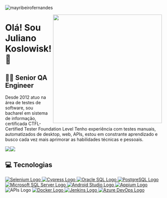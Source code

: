 <p align="left"> <img src="https://komarev.com/ghpvc/?username=mayribeirofernandes&label=Profile%20views&color=0e75b6&style=flat" alt="mayribeirofernandes" /> </p>

<img align="right" width="350" src="https://d585tldpucybw.cloudfront.net/sfimages/default-source/productsimages/teststudio/lp-710x510-case-2-illustration.png"/>

# Olá! Sou Juliano Koslowisk!👋
## 👩‍💻 Senior QA Engineer

Desde 2012 atuo na área de testes de software, sou bacharel em sistema de informação, certificada CTFL-Certified Tester Foundation Level  Tenho experiência com testes manuais, automatizados de desktop, web, APIs, estou em constrante aprendizado e busco cada vez mais aprimorar as habilidades técnicas e pessoais.

[<img src="https://img.shields.io/badge/linkedin-%230077B5.svg?&style=for-the-badge&logo=linkedin&logoColor=white" />](https://www.linkedin.com/in/julianokoslowisk/)[<img src="https://img.shields.io/badge/GitLab-330F63?style=for-the-badge&logo=gitlab&logoColor=white" />](https://gitlab.com/julianokoslowisk)


## 💻 Tecnologias
<a href="https://www.selenium.dev/" target="_blank">
  <img src="https://img.shields.io/badge/Selenium-43B02A?style=for-the-badge&logo=selenium&logoColor=white" alt="Selenium Logo">
</a><a href="https://www.cypress.io/" target="_blank">
  <img src="https://img.shields.io/badge/Cypress-17202C?style=for-the-badge&logo=cypress&logoColor=white" alt="Cypress Logo">
</a><a href="https://www.oracle.com/database/" target="_blank">
  <img src="https://img.shields.io/badge/Oracle-FF0000?style=for-the-badge&logo=oracle&logoColor=white" alt="Oracle SQL Logo">
</a><a href="https://www.postgresql.org/" target="_blank">
  <img src="https://img.shields.io/badge/PostgreSQL-336791?style=for-the-badge&logo=postgresql&logoColor=white" alt="PostgreSQL Logo">
</a><a href="https://www.microsoft.com/en-us/sql-server" target="_blank">
  <img src="https://img.shields.io/badge/SQL_Server-CC2927?style=for-the-badge&logo=microsoft-sql-server&logoColor=white" alt="Microsoft SQL Server Logo">
</a><a href="https://developer.android.com/studio" target="_blank">
  <img src="https://img.shields.io/badge/Android_Studio-3DDC84?style=for-the-badge&logo=android-studio&logoColor=white" alt="Android Studio Logo">
</a><a href="http://appium.io/" target="_blank">
  <img src="https://img.shields.io/badge/Appium-17B890?style=for-the-badge&logo=appium&logoColor=white" alt="Appium Logo">
</a><img src="https://img.shields.io/badge/APIs-000000?style=for-the-badge&logo=api" alt="APIs Logo">
<a href="https://www.docker.com/" target="_blank">
  <img src="https://img.shields.io/badge/Docker-2496ED?style=for-the-badge&logo=docker&logoColor=white" alt="Docker Logo">
</a><a href="https://www.jenkins.io/" target="_blank">
  <img src="https://img.shields.io/badge/Jenkins-D24939?style=for-the-badge&logo=jenkins&logoColor=white" alt="Jenkins Logo">
</a><a href="https://azure.microsoft.com/en-us/services/devops/" target="_blank">
  <img src="https://img.shields.io/badge/Azure_DevOps-0078D7?style=for-the-badge&logo=azure-devops&logoColor=white" alt="Azure DevOps Logo">
</a>





